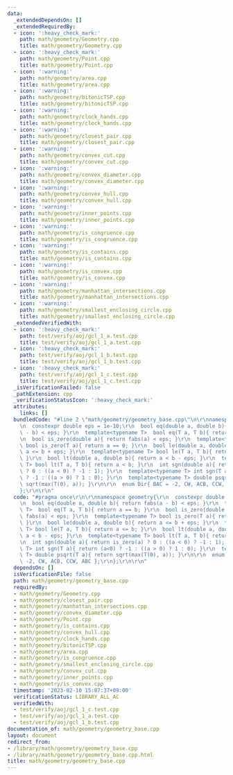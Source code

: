 ```yaml
---
data:
  _extendedDependsOn: []
  _extendedRequiredBy:
  - icon: ':heavy_check_mark:'
    path: math/geometry/Geometry.cpp
    title: math/geometry/Geometry.cpp
  - icon: ':heavy_check_mark:'
    path: math/geometry/Point.cpp
    title: math/geometry/Point.cpp
  - icon: ':warning:'
    path: math/geometry/area.cpp
    title: math/geometry/area.cpp
  - icon: ':warning:'
    path: math/geometry/bitonicTSP.cpp
    title: math/geometry/bitonicTSP.cpp
  - icon: ':warning:'
    path: math/geometry/clock_hands.cpp
    title: math/geometry/clock_hands.cpp
  - icon: ':warning:'
    path: math/geometry/closest_pair.cpp
    title: math/geometry/closest_pair.cpp
  - icon: ':warning:'
    path: math/geometry/convex_cut.cpp
    title: math/geometry/convex_cut.cpp
  - icon: ':warning:'
    path: math/geometry/convex_diameter.cpp
    title: math/geometry/convex_diameter.cpp
  - icon: ':warning:'
    path: math/geometry/convex_hull.cpp
    title: math/geometry/convex_hull.cpp
  - icon: ':warning:'
    path: math/geometry/inner_points.cpp
    title: math/geometry/inner_points.cpp
  - icon: ':warning:'
    path: math/geometry/is_congruence.cpp
    title: math/geometry/is_congruence.cpp
  - icon: ':warning:'
    path: math/geometry/is_contains.cpp
    title: math/geometry/is_contains.cpp
  - icon: ':warning:'
    path: math/geometry/is_convex.cpp
    title: math/geometry/is_convex.cpp
  - icon: ':warning:'
    path: math/geometry/manhattan_intersections.cpp
    title: math/geometry/manhattan_intersections.cpp
  - icon: ':warning:'
    path: math/geometry/smallest_enclosing_circle.cpp
    title: math/geometry/smallest_enclosing_circle.cpp
  _extendedVerifiedWith:
  - icon: ':heavy_check_mark:'
    path: test/verify/aoj/gcl_1_a.test.cpp
    title: test/verify/aoj/gcl_1_a.test.cpp
  - icon: ':heavy_check_mark:'
    path: test/verify/aoj/gcl_1_b.test.cpp
    title: test/verify/aoj/gcl_1_b.test.cpp
  - icon: ':heavy_check_mark:'
    path: test/verify/aoj/gcl_1_c.test.cpp
    title: test/verify/aoj/gcl_1_c.test.cpp
  _isVerificationFailed: false
  _pathExtension: cpp
  _verificationStatusIcon: ':heavy_check_mark:'
  attributes:
    links: []
  bundledCode: "#line 2 \"math/geometry/geometry_base.cpp\"\n\r\nnamespace geometry{\r\
    \n  constexpr double eps = 1e-10;\r\n  bool eq(double a, double b){ return fabs(a\
    \ - b) < eps; }\r\n  template<typename T>  bool eq(T a, T b){ return a == b; }\r\
    \n  bool is_zero(double a){ return fabs(a) < eps; }\r\n  template<typename T>\
    \ bool is_zero(T a){ return a == 0; }\r\n  bool le(double a, double b){ return\
    \ a <= b + eps; }\r\n  template<typename T> bool le(T a, T b){ return a <= b;\
    \ }\r\n  bool lt(double a, double b){ return a < b - eps; }\r\n  template<typename\
    \ T> bool lt(T a, T b){ return a < b; }\r\n  int sgn(double a){ return is_zero(a)\
    \ ? 0 : ((a < 0) ? -1 : 1); }\r\n  template<typename T> int sgn(T a){ return (a<0)\
    \ ? -1 : ((a > 0) ? 1 : 0); }\r\n  template<typename T> double psqrt(T a){ return\
    \ sqrt(max(T(0), a)); }\r\n\r\n  enum Dir{ BAC = -2, CW, ACB, CCW, ABC };\r\n\
    };\r\n\r\n"
  code: "#pragma once\r\n\r\nnamespace geometry{\r\n  constexpr double eps = 1e-10;\r\
    \n  bool eq(double a, double b){ return fabs(a - b) < eps; }\r\n  template<typename\
    \ T>  bool eq(T a, T b){ return a == b; }\r\n  bool is_zero(double a){ return\
    \ fabs(a) < eps; }\r\n  template<typename T> bool is_zero(T a){ return a == 0;\
    \ }\r\n  bool le(double a, double b){ return a <= b + eps; }\r\n  template<typename\
    \ T> bool le(T a, T b){ return a <= b; }\r\n  bool lt(double a, double b){ return\
    \ a < b - eps; }\r\n  template<typename T> bool lt(T a, T b){ return a < b; }\r\
    \n  int sgn(double a){ return is_zero(a) ? 0 : ((a < 0) ? -1 : 1); }\r\n  template<typename\
    \ T> int sgn(T a){ return (a<0) ? -1 : ((a > 0) ? 1 : 0); }\r\n  template<typename\
    \ T> double psqrt(T a){ return sqrt(max(T(0), a)); }\r\n\r\n  enum Dir{ BAC =\
    \ -2, CW, ACB, CCW, ABC };\r\n};\r\n\r\n"
  dependsOn: []
  isVerificationFile: false
  path: math/geometry/geometry_base.cpp
  requiredBy:
  - math/geometry/Geometry.cpp
  - math/geometry/closest_pair.cpp
  - math/geometry/manhattan_intersections.cpp
  - math/geometry/convex_diameter.cpp
  - math/geometry/Point.cpp
  - math/geometry/is_contains.cpp
  - math/geometry/convex_hull.cpp
  - math/geometry/clock_hands.cpp
  - math/geometry/bitonicTSP.cpp
  - math/geometry/area.cpp
  - math/geometry/is_congruence.cpp
  - math/geometry/smallest_enclosing_circle.cpp
  - math/geometry/convex_cut.cpp
  - math/geometry/inner_points.cpp
  - math/geometry/is_convex.cpp
  timestamp: '2023-02-10 15:07:37+09:00'
  verificationStatus: LIBRARY_ALL_AC
  verifiedWith:
  - test/verify/aoj/gcl_1_c.test.cpp
  - test/verify/aoj/gcl_1_a.test.cpp
  - test/verify/aoj/gcl_1_b.test.cpp
documentation_of: math/geometry/geometry_base.cpp
layout: document
redirect_from:
- /library/math/geometry/geometry_base.cpp
- /library/math/geometry/geometry_base.cpp.html
title: math/geometry/geometry_base.cpp
---
```

